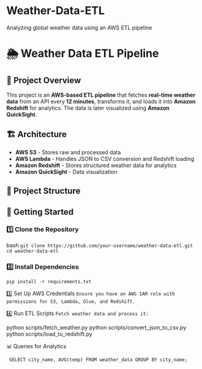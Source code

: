 # Weather-Data-ETL
 Analyzing global weather data using an AWS ETL pipeline
# 🌦️ Weather Data ETL Pipeline

## 📌 Project Overview
This project is an **AWS-based ETL pipeline** that fetches **real-time weather data** from an API every **12 minutes**, transforms it, and loads it into **Amazon Redshift** for analytics. The data is later visualized using **Amazon QuickSight**.

## 🏗️ Architecture
- **AWS S3** - Stores raw and processed data
- **AWS Lambda** - Handles JSON to CSV conversion and Redshift loading
- **Amazon Redshift** - Stores structured weather data for analytics
- **Amazon QuickSight** - Data visualization

## 📂 Project Structure

## 🚀 Getting Started

### 1️⃣ Clone the Repository

bash
```git clone https://github.com/your-username/weather-data-etl.git```
```cd weather-data-etl```

### 2️⃣ Install Dependencies
```pip install -r requirements.txt```

3️⃣ Set Up AWS Credentials
```Ensure you have an AWS IAM role with permissions for S3, Lambda, Glue, and Redshift.```

4️⃣ Run ETL Scripts
```Fetch weather data and process it:```

python scripts/fetch_weather.py
python scripts/convert_json_to_csv.py
python scripts/load_to_redshift.py

📊 Queries for Analytics

``` SELECT city_name, AVG(temp) FROM weather_data GROUP BY city_name;```

